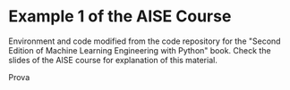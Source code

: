 # Example 1 of the AISE Course
Environment and code modified from the code repository for the "Second Edition of Machine Learning Engineering with Python" book. 
Check the slides of the AISE course for explanation of this material. 

Prova 
